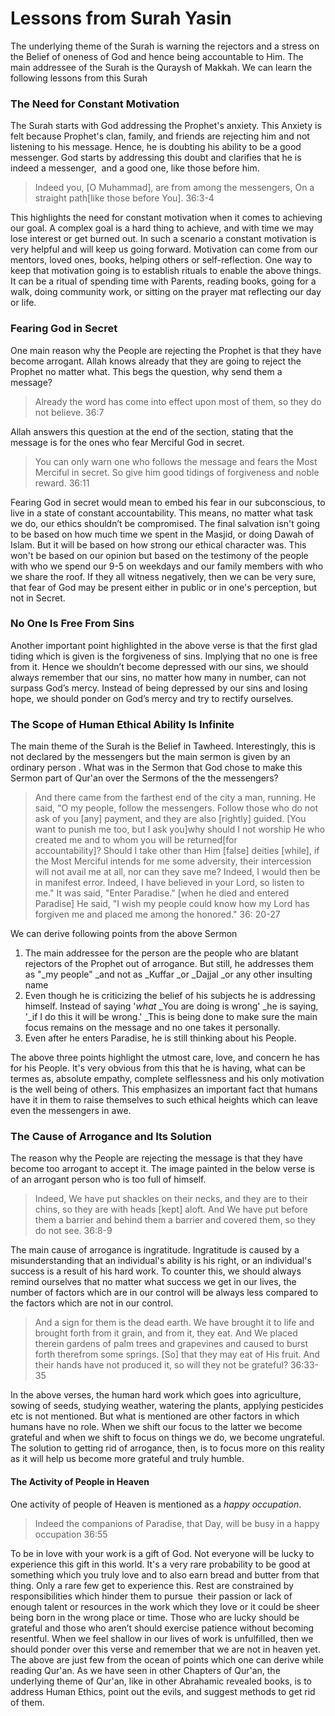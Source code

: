 # Lessons from Surah Yasin

The underlying theme of the Surah is warning the rejectors and a stress on the Belief of oneness of God and hence being accountable to Him. The main addressee of the Surah is the Quraysh of Makkah. We can learn the following lessons from this Surah

### The Need for Constant Motivation

The Surah starts with God addressing the Prophet's anxiety. This Anxiety is felt because Prophet's clan, family, and friends are rejecting him and not listening to his message. Hence, he is doubting his ability to be a good messenger. God starts by addressing this doubt and clarifies that he is indeed a messenger,  and a good one, like those before him.

> Indeed you, \[O Muhammad\], are from among the messengers, On a straight path\[like those before You\]. 36:3-4

This highlights the need for constant motivation when it comes to achieving our goal. A complex goal is a hard thing to achieve, and with time we may lose interest or get burned out. In such a scenario a constant motivation is very helpful and will keep us going forward. Motivation can come from our mentors, loved ones, books, helping others or self-reflection. One way to keep that motivation going is to establish rituals to enable the above things. It can be a ritual of spending time with Parents, reading books, going for a walk, doing community work, or sitting on the prayer mat reflecting our day or life. 

### Fearing God in Secret

One main reason why the People are rejecting the Prophet is that they have become arrogant. Allah knows already that they are going to reject the Prophet no matter what. This begs the question, why send them a message?

> Already the word has come into effect upon most of them, so they do not believe. 36:7

Allah answers this question at the end of the section, stating that the message is for the ones who fear Merciful God in secret.

> You can only warn one who follows the message and fears the Most Merciful in secret. So give him good tidings of forgiveness and noble reward. 36:11

Fearing God in secret would mean to embed his fear in our subconscious, to live in a state of constant accountability. This means, no matter what task we do, our ethics shouldn’t be compromised. The final salvation isn't going to be based on how much time we spent in the Masjid, or doing Dawah of Islam. But it will be based on how strong our ethical character was. This won't be based on our opinion but based on the testimony of the people with who we spend our 9-5 on weekdays and our family members with who we share the roof. If they all witness negatively, then we can be very sure, that fear of God may be present either in public or in one's perception, but not in Secret. 

### No One Is Free From Sins

Another important point highlighted in the above verse is that the first glad tiding which is given is the forgiveness of sins. Implying that no one is free from it. Hence we shouldn’t become depressed with our sins, we should always remember that our sins, no matter how many in number, can not surpass God’s mercy. Instead of being depressed by our sins and losing hope, we should ponder on God’s mercy and try to rectify ourselves.

### The Scope of Human Ethical Ability Is Infinite

The main theme of the Surah is the Belief in Tawheed. Interestingly, this is not declared by the messengers but the main sermon is given by an ordinary person . What was in the Sermon that God chose to make this Sermon part of Qur'an over the Sermons of the the messengers?

> And there came from the farthest end of the city a man, running. He said, "O my people, follow the messengers. Follow those who do not ask of you \[any\] payment, and they are also \[rightly\] guided. \[You want to punish me too, but I ask you\]why should I not worship He who created me and to whom you will be returned\[for accountability\]? Should I take other than Him \[false\] deities \[while\], if the Most Merciful intends for me some adversity, their intercession will not avail me at all, nor can they save me? Indeed, I would then be in manifest error. Indeed, I have believed in your Lord, so listen to me." It was said, "Enter Paradise." \[when he died and entered Paradise\] He said, "I wish my people could know how my Lord has forgiven me and placed me among the honored." 36: 20-27

We can derive following points from the above Sermon

1.  The main addressee for the person are the people who are blatant rejectors of the Prophet out of arrogance. But still, he addresses them as "_my people" _and not as _Kuffar _or _Dajjal _or any other insulting name
2.  Even though he is criticizing the belief of his subjects he is addressing himself. Instead of saying '_what_ _You are doing is wrong' _he is saying, '_if I do this it will be wrong.' _This is being done to make sure the main focus remains on the message and no one takes it personally.
3.  Even after he enters Paradise, he is still thinking about his People.

The above three points highlight the utmost care, love, and concern he has for his People. It's very obvious from this that he is having, what can be termes as, absolute empathy, complete selflessness and his only motivation is the well being of others. This emphasizes an important fact that humans have it in them to raise themselves to such ethical heights which can leave even the messengers in awe.

### The Cause of Arrogance and Its Solution

The reason why the People are rejecting the message is that they have become too arrogant to accept it. The image painted in the below verse is of an arrogant person who is too full of himself.

> Indeed, We have put shackles on their necks, and they are to their chins, so they are with heads \[kept\] aloft. And We have put before them a barrier and behind them a barrier and covered them, so they do not see. 36:8-9

The main cause of arrogance is ingratitude. Ingratitude is caused by a misunderstanding that an individual's ability is his right, or an individual's success is a result of his hard work. To counter this, we should always remind ourselves that no matter what success we get in our lives, the number of factors which are in our control will be always less compared to the factors which are not in our control.

> And a sign for them is the dead earth. We have brought it to life and brought forth from it grain, and from it, they eat. And We placed therein gardens of palm trees and grapevines and caused to burst forth therefrom some springs. \[So\] that they may eat of His fruit. And their hands have not produced it, so will they not be grateful? 36:33-35

In the above verses, the human hard work which goes into agriculture, sowing of seeds, studying weather, watering the plants, applying pesticides etc is not mentioned. But what is mentioned are other factors in which humans have no role. When we shift our focus to the latter we become grateful and when we shift to focus on things we do, we become ungrateful. The solution to getting rid of arrogance, then, is to focus more on this reality as it will help us become more grateful and truly humble.

#### The Activity of People in Heaven

One activity of people of Heaven is mentioned as a _happy occupation_. 

> Indeed the companions of Paradise, that Day, will be busy in a happy occupation 36:55

To be in love with your work is a gift of God. Not everyone will be lucky to experience this gift in this world. It's a very rare probability to be good at something which you truly love and to also earn bread and butter from that thing. Only a rare few get to experience this. Rest are constrained by responsibilities which hinder them to pursue  their passion or lack of enough talent or resources in the work which they love or it could be sheer being born in the wrong place or time. Those who are lucky should be grateful and those who aren’t should exercise patience without becoming resentful. When we feel shallow in our lives of work is unfulfilled, then we should ponder over this verse and remember that we are not in heaven yet.  The above are just few from the ocean of points which one can derive while reading Qur'an. As we have seen in other Chapters of Qur'an, the underlying theme of Qur'an, like in other Abrahamic revealed books, is to address Human Ethics, point out the evils, and suggest methods to get rid of them.

